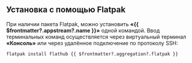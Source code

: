 ## Установка c помощью Flatpak

При наличии пакета Flatpak, можно установить **«{{ $frontmatter?.appstream?.name }}»** одной командой. Ввод терминальных команд осуществляется через виртуальный терминал **«Консоль»** или через удалённое подключение по протоколу SSH:

```shell-vue
flatpak install flathub {{ $frontmatter?.aggregation?.flatpak }}
```

<!--@include: @apps/_parts/install/software-flatpak.md-->
